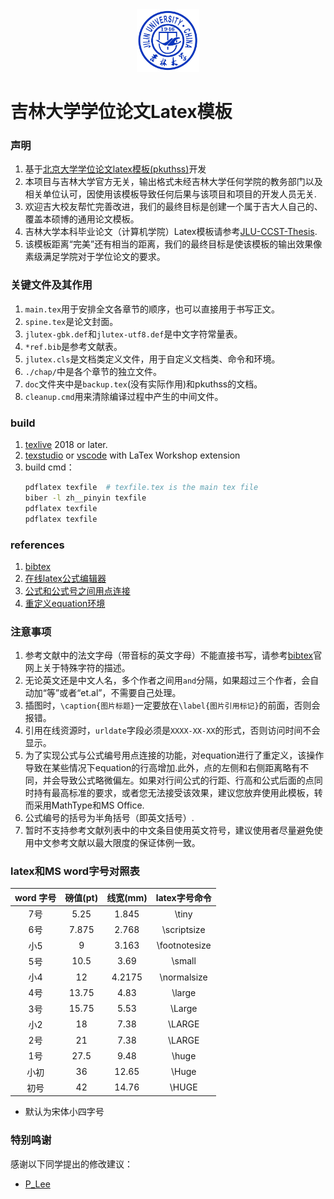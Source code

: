 <div align=center><img width="100" height="100" src="./jlu.png"/></div>

吉林大学学位论文Latex模板
=============================

### 声明
1. 基于[北京大学学位论文latex模板(pkuthss)](https://gitea.com/CasperVector/pkuthss)开发<br>
2. 本项目与吉林大学官方无关，输出格式未经吉林大学任何学院的教务部门以及相关单位认可，因使用该模板导致任何后果与该项目和项目的开发人员无关.<br>
3. 欢迎吉大校友帮忙完善改进，我们的最终目标是创建一个属于吉大人自己的、覆盖本硕博的通用论文模板。<br>
4. 吉林大学本科毕业论文（计算机学院）Latex模板请参考[JLU-CCST-Thesis](https://github.com/x86vk/JLU-CCST-Thesis).<br>
5. 该模板距离“完美”还有相当的距离，我们的最终目标是使该模板的输出效果像素级满足学院对于学位论文的要求。<br>

### 关键文件及其作用
1. `main.tex`用于安排全文各章节的顺序，也可以直接用于书写正文。<br>
2. `spine.tex`是论文封面。<br>
3. `jlutex-gbk.def`和`jlutex-utf8.def`是中文字符常量表。<br>
4. `*ref.bib`是参考文献表。<br>
5. `jlutex.cls`是文档类定义文件，用于自定义文档类、命令和环境。<br>
6. `./chap/`中是各个章节的独立文件。<br> 
7. `doc`文件夹中是`backup.tex`(没有实际作用)和pkuthss的文档。<br>
8. `cleanup.cmd`用来清除编译过程中产生的中间文件。<br>
### build
1. [texlive](https://tug.org/texlive/) 2018 or later.<br>
2. [texstudio](http://texstudio.sourceforge.net/) or [vscode](https://code.visualstudio.com/) with LaTex Workshop extension<br>
3. build cmd：
   ```bash
   pdflatex texfile  # texfile.tex is the main tex file
   biber -l zh__pinyin texfile
   pdflatex texfile
   pdflatex texfile
   ```
### references
1. [bibtex](http://www.bibtex.org/)<br>
2. [在线latex公式编辑器](https://www.codecogs.com/latex/eqneditor.php?lang=zh-cn)<br>
3. [公式和公式号之间用点连接](https://tex.stackexchange.com/questions/110088/how-to-get-dots-in-between-equation-and-equation-numbers-with-equation-is-centra)<br>
4. [重定义equation环境](https://tex.stackovernet.com/cn/q/122382)<br>

### 注意事项
1. 参考文献中的法文字母（带音标的英文字母）不能直接书写，请参考[bibtex](http://www.bibtex.org/)官网上关于特殊字符的描述。<br>
2. 无论英文还是中文人名，多个作者之间用`and`分隔，如果超过三个作者，会自动加“等”或者“et.al”，不需要自己处理。<br>
3. 插图时，`\caption{图片标题}`一定要放在`\label{图片引用标记}`的前面，否则会报错。<br>
4. 引用在线资源时，`urldate`字段必须是`XXXX-XX-XX`的形式，否则访问时间不会显示。<br>
5. 为了实现公式与公式编号用点连接的功能，对equation进行了重定义，该操作导致在某些情况下equation的行高增加.此外，点的左侧和右侧距离略有不同，并会导致公式略微偏左。如果对行间公式的行距、行高和公式后面的点同时持有最高标准的要求，或者您无法接受该效果，建议您放弃使用此模板，转而采用MathType和MS Office.<br>
6. 公式编号的括号为半角括号（即英文括号）.<br>
7. 暂时不支持参考文献列表中的中文条目使用英文符号，建议使用者尽量避免使用中文参考文献以最大限度的保证体例一致。<br>

### latex和MS word字号对照表

|word 字号|磅值(pt)|线宽(mm)|latex字号命令|
|:---:|:---:|:---:|:---:|
|7号  |5.25 |1.845 |\tiny        |
|6号  |7.875|2.768 |\scriptsize  |
|小5  |9    |3.163 |\footnotesize|
|5号  |10.5 |3.69  |\small       |
|小4  |12   |4.2175|\normalsize  |
|4号  |13.75|4.83  |\large       |
|3号  |15.75|5.53  |\Large       |
|小2  |18   |7.38  |\LARGE       |
|2号  |21   |7.38  |\LARGE       |
|1号  |27.5 |9.48  |\huge        |
|小初 |36   |12.65 |\Huge        |
|初号 |42   |14.76 |\HUGE        |

* 默认为宋体小四字号

### 特别鸣谢
感谢以下同学提出的修改建议：<br>
* [P_Lee](https://github.com/TobisLee)